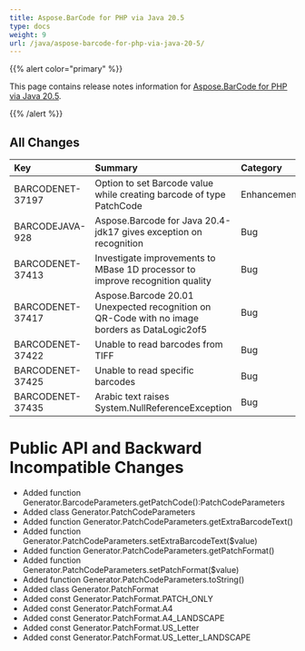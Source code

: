 ```yaml
---
title: Aspose.BarCode for PHP via Java 20.5
type: docs
weight: 9
url: /java/aspose-barcode-for-php-via-java-20-5/
---
```


{{% alert color="primary" %}} 

This page contains release notes information for [Aspose.BarCode for PHP via Java 20.5](https://downloads.aspose.com/barcode/phpjava/new-releases/aspose.barcode-for-php-via-java-20.5/).

{{% /alert %}} 
## **All Changes**

|**Key**|**Summary**|**Category**|
| :- | :- | :- |
|BARCODENET-37197|Option to set Barcode value while creating barcode of type PatchCode|Enhancement|
|BARCODEJAVA-928|Aspose.Barcode for Java 20.4-jdk17 gives exception on recognition|Bug|
|BARCODENET-37413|Investigate improvements to MBase 1D processor to improve recognition quality|Bug|
|BARCODENET-37417|Aspose.Barcode 20.01 Unexpected recognition on QR-Code with no image borders as DataLogic2of5|Bug|
|BARCODENET-37422|Unable to read barcodes from TIFF|Bug|
|BARCODENET-37425|Unable to read specific barcodes|Bug|
|BARCODENET-37435|Arabic text raises System.NullReferenceException|Bug|

# **Public API and Backward Incompatible Changes**
- Added function Generator.BarcodeParameters.getPatchCode():PatchCodeParameters
- Added class Generator.PatchCodeParameters
- Added function Generator.PatchCodeParameters.getExtraBarcodeText()
- Added function Generator.PatchCodeParameters.setExtraBarcodeText($value)
- Added function Generator.PatchCodeParameters.getPatchFormat()
- Added function Generator.PatchCodeParameters.setPatchFormat($value)
- Added function Generator.PatchCodeParameters.toString()
- Added class Generator.PatchFormat
- Added const Generator.PatchFormat.PATCH_ONLY
- Added const Generator.PatchFormat.A4
- Added const Generator.PatchFormat.A4_LANDSCAPE
- Added const Generator.PatchFormat.US_Letter
- Added const Generator.PatchFormat.US_Letter_LANDSCAPE